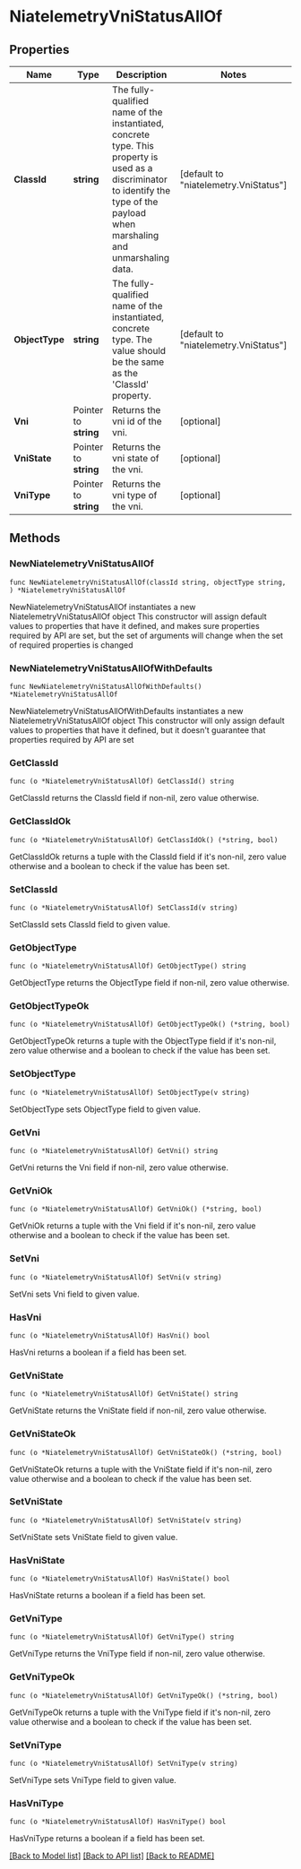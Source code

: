 # NiatelemetryVniStatusAllOf

## Properties

Name | Type | Description | Notes
------------ | ------------- | ------------- | -------------
**ClassId** | **string** | The fully-qualified name of the instantiated, concrete type. This property is used as a discriminator to identify the type of the payload when marshaling and unmarshaling data. | [default to "niatelemetry.VniStatus"]
**ObjectType** | **string** | The fully-qualified name of the instantiated, concrete type. The value should be the same as the &#39;ClassId&#39; property. | [default to "niatelemetry.VniStatus"]
**Vni** | Pointer to **string** | Returns the vni id of the vni. | [optional] 
**VniState** | Pointer to **string** | Returns the vni state of the vni. | [optional] 
**VniType** | Pointer to **string** | Returns the vni type of the vni. | [optional] 

## Methods

### NewNiatelemetryVniStatusAllOf

`func NewNiatelemetryVniStatusAllOf(classId string, objectType string, ) *NiatelemetryVniStatusAllOf`

NewNiatelemetryVniStatusAllOf instantiates a new NiatelemetryVniStatusAllOf object
This constructor will assign default values to properties that have it defined,
and makes sure properties required by API are set, but the set of arguments
will change when the set of required properties is changed

### NewNiatelemetryVniStatusAllOfWithDefaults

`func NewNiatelemetryVniStatusAllOfWithDefaults() *NiatelemetryVniStatusAllOf`

NewNiatelemetryVniStatusAllOfWithDefaults instantiates a new NiatelemetryVniStatusAllOf object
This constructor will only assign default values to properties that have it defined,
but it doesn't guarantee that properties required by API are set

### GetClassId

`func (o *NiatelemetryVniStatusAllOf) GetClassId() string`

GetClassId returns the ClassId field if non-nil, zero value otherwise.

### GetClassIdOk

`func (o *NiatelemetryVniStatusAllOf) GetClassIdOk() (*string, bool)`

GetClassIdOk returns a tuple with the ClassId field if it's non-nil, zero value otherwise
and a boolean to check if the value has been set.

### SetClassId

`func (o *NiatelemetryVniStatusAllOf) SetClassId(v string)`

SetClassId sets ClassId field to given value.


### GetObjectType

`func (o *NiatelemetryVniStatusAllOf) GetObjectType() string`

GetObjectType returns the ObjectType field if non-nil, zero value otherwise.

### GetObjectTypeOk

`func (o *NiatelemetryVniStatusAllOf) GetObjectTypeOk() (*string, bool)`

GetObjectTypeOk returns a tuple with the ObjectType field if it's non-nil, zero value otherwise
and a boolean to check if the value has been set.

### SetObjectType

`func (o *NiatelemetryVniStatusAllOf) SetObjectType(v string)`

SetObjectType sets ObjectType field to given value.


### GetVni

`func (o *NiatelemetryVniStatusAllOf) GetVni() string`

GetVni returns the Vni field if non-nil, zero value otherwise.

### GetVniOk

`func (o *NiatelemetryVniStatusAllOf) GetVniOk() (*string, bool)`

GetVniOk returns a tuple with the Vni field if it's non-nil, zero value otherwise
and a boolean to check if the value has been set.

### SetVni

`func (o *NiatelemetryVniStatusAllOf) SetVni(v string)`

SetVni sets Vni field to given value.

### HasVni

`func (o *NiatelemetryVniStatusAllOf) HasVni() bool`

HasVni returns a boolean if a field has been set.

### GetVniState

`func (o *NiatelemetryVniStatusAllOf) GetVniState() string`

GetVniState returns the VniState field if non-nil, zero value otherwise.

### GetVniStateOk

`func (o *NiatelemetryVniStatusAllOf) GetVniStateOk() (*string, bool)`

GetVniStateOk returns a tuple with the VniState field if it's non-nil, zero value otherwise
and a boolean to check if the value has been set.

### SetVniState

`func (o *NiatelemetryVniStatusAllOf) SetVniState(v string)`

SetVniState sets VniState field to given value.

### HasVniState

`func (o *NiatelemetryVniStatusAllOf) HasVniState() bool`

HasVniState returns a boolean if a field has been set.

### GetVniType

`func (o *NiatelemetryVniStatusAllOf) GetVniType() string`

GetVniType returns the VniType field if non-nil, zero value otherwise.

### GetVniTypeOk

`func (o *NiatelemetryVniStatusAllOf) GetVniTypeOk() (*string, bool)`

GetVniTypeOk returns a tuple with the VniType field if it's non-nil, zero value otherwise
and a boolean to check if the value has been set.

### SetVniType

`func (o *NiatelemetryVniStatusAllOf) SetVniType(v string)`

SetVniType sets VniType field to given value.

### HasVniType

`func (o *NiatelemetryVniStatusAllOf) HasVniType() bool`

HasVniType returns a boolean if a field has been set.


[[Back to Model list]](../README.md#documentation-for-models) [[Back to API list]](../README.md#documentation-for-api-endpoints) [[Back to README]](../README.md)



